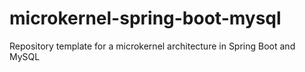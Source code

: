 # microkernel-spring-boot-mysql
Repository template for a microkernel architecture in Spring Boot and MySQL
